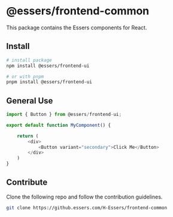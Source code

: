 # @essers/frontend-common

This package contains the Essers components for React.

## Install

```bash
# install package
npm install @essers/frontend-ui

# or with pnpm
pnpm install @essers/frontend-ui
```

## General Use

```js
import { Button } from @essers/frontend-ui;

export default function MyComponent() {

    return (
        <div>
            <Button variant="secondary">Click Me</Button>
        </div>
    )
} 
```

## Contribute

Clone the following repo and follow the contribution guidelines.

```bash
git clone https://github.essers.com/H-Essers/frontend-common
```